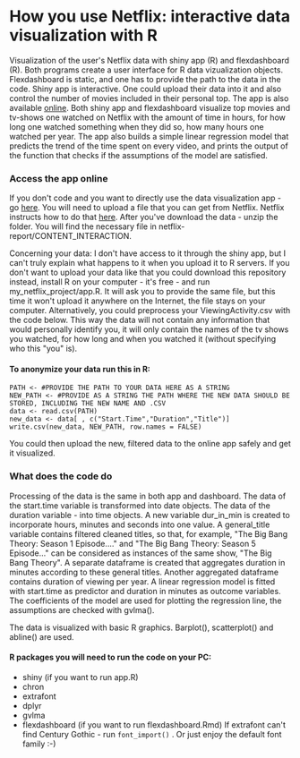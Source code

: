 # How you use Netflix: interactive data visualization with R
Visualization of the user's Netflix data with shiny app (R) and flexdashboard (R). Both programs create a user interface for R data vizualization objects. Flexdashboard is static, and one has to provide the path to the data in the code. Shiny app is interactive. One could upload their data into it and also control the number of movies included in their personal top. The app is also available [online](https://nin-khodorivsko.shinyapps.io/my_netflix_project/). Both shiny app and flexdashboard visualize top movies and tv-shows one watched on Netflix with the amount of time in hours, for how long one watched something when they did so, how many hours one watched per year. The app also builds a simple linear regression model that predicts the trend of the time spent on every video, and prints the output of the function that checks if the assumptions of the model are satisfied.
### Access the app online
If you don't code and you want to directly use the data visualization app - go [here](https://nin-khodorivsko.shinyapps.io/my_netflix_project/). You will need to upload a file that you can get from Netflix. Netflix instructs how to do that [here](https://www.netflix.com/account/getmyinfo). After you've download the data - unzip the folder. You will find the necessary file in netflix-report/CONTENT_INTERACTION.

Concerning your data: I don't have access to it through the shiny app, but I can't truly explain what happens to it when you upload it to R servers. If you don't want to upload your data like that you could download this repository instead, install R on your computer - it's free - and run my_netflix_project/app.R. It will ask you to provide the same file, but this time it won't upload it anywhere on the Internet, the file stays on your computer. 
Alternatively, you could preprocess your ViewingActivity.csv with the code below. This way the data will not contain any information that would personally identify you, it will only contain the names of the tv shows you watched, for how long and when you watched it (without specifying who this "you" is). 
#### To anonymize your data run this in R:
```
PATH <- #PROVIDE THE PATH TO YOUR DATA HERE AS A STRING
NEW_PATH <- #PROVIDE AS A STRING THE PATH WHERE THE NEW DATA SHOULD BE STORED, INCLUDING THE NEW NAME AND .CSV
data <- read.csv(PATH)
new_data <- data[ , c("Start.Time","Duration","Title")]
write.csv(new_data, NEW_PATH, row.names = FALSE)
```
You could then upload the new, filtered data to the online app safely and get it visualized. 
### What does the code do
Processing of the data is the same in both app and dashboard. The data of the start.time variable is transformed into date objects. The data of the duration variable - into time objects. A new variable dur_in_min is created to incorporate hours, minutes and seconds into one value. A general_title variable contains filtered cleaned titles, so that, for example, "The Big Bang Theory: Season 1 Episode...." and "The Big Bang Theory: Season 5 Episode..." can be considered as instances of the same show, "The Big Bang Theory". A separate dataframe is created that aggregates duration in minutes according to these general titles. Another aggregated dataframe contains duration of viewing per year. A linear regression model is fitted with start.time as predictor and duration in minutes as outcome variables. The coefficients of the model are used for plotting the regression line, the assumptions are checked with gvlma(). 

The data is visualized with basic R graphics. Barplot(), scatterplot() and abline() are used. 
#### R packages you will need to run the code on your PC:
* shiny (if you want to run app.R)
* chron
* extrafont
* dplyr
* gvlma
* flexdashboard (if you want to run flexdashboard.Rmd)
If extrafont can't find Century Gothic - run `font_import()` . Or just enjoy the default font family :-) 

